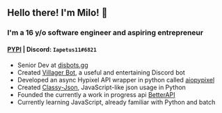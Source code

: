 ## Hello there<!-- general kenobi -->! I'm Milo! :wave:
### I'm a 16 y/o software engineer and aspiring entrepreneur
#### [PYPI](https://pypi.org/user/Iapetus11/) | Discord: `Iapetus11#6821`

* Senior Dev at [disbots.gg](https://disbots.gg/)
* Created [Villager Bot](https://github.com/Villager-Dev/Villager-Bot), a useful and entertaining Discord bot
* Developed an async Hypixel API wrapper in python called [aiopypixel](https://github.com/Villager-Dev/aiopypixel)
* Created [Classy-Json](https://github.com/Iapetus-11/Classy-Json), JavaScript-like json usage in Python
* Founded the currently a work in progress api [BetterAPI](https://github.com/Better-API)
* Currently learning JavaScript, already familiar with Python and batch

<!--
### What languages do I know?
* Well acquainted with Python
* Some Java
* Some batch
* Currently learning JavaScript (Node.js specifically)
-->

